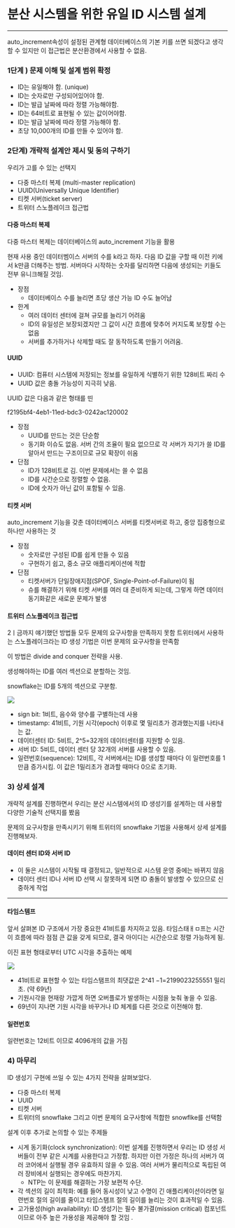 # 분산 시스템을 위한 유일 ID 시스템 설계
--- ---
auto_increment속성이 설정된 관계형 데이터베이스의 기본 키를 쓰면 되겠다고 생각할 수 있지만 이 접근법은 분산환경에서 사용할 수 없음.

### 1단계 ) 문제 이해 및 설계 범위 확정

- ID는 유일해야 함. (unique)
- ID는 숫자로만 구성되어있어야 함.
- ID는 발급 날짜에 따라 정렬 가능해야함.
- ID는 64비트로 표현될 수 있는 값이어야함.
- ID는 발급 날짜에 따라 정렬 가능해야 함.
- 초당 10,000개의 ID를 만들 수 있어야 함.

### 2단계) 개략적 설계안 제시 및 동의 구하기

우리가 고를 수 있는 선택지
- 다중 마스터 복제 (multi-master replication)
- UUID(Universally Unique Identifier)
- 티켓 서버(ticket server)
- 트위터 스노플레이크 접근법

#### 다중 마스터 복제
다중 마스터 복제는 데이터베이스의 auto_increment 기능을 활용

현재 사용 중인 데이터벰이스 서버의 수를 k라고 하자.
다음 ID 값을 구할 때 이전 키에서 k만큼 더해주는 방법.
서버마다 시작하는 숫자를 달리하면 다음에 생성되는 키들도 전부 유니크해질 것임.

- 장점
  - 데이터베이스 수를 늘리면 초당 생산 가능 ID 수도 늘어남
- 한계
  - 여러 데이터 센터에 걸쳐 규모를 늘리기 어려움
  - ID의 유일성은 보장되겠지만 그 값이 시간 흐름에 맞추어 커지도록 보장할 수는 없음
  - 서버를 추가하거나 삭제할 때도 잘 동작하도록 만들기 어려움.

#### UUID
- UUID: 컴퓨터 시스템에 저장되는 정보를 유일하게 식별하기 위한 128비트 짜리 수
- UUID 값은 충돌 가능성이 지극히 낮음.

UUID 값은 다음과 같은 형태를 띤

f2195bf4-4eb1-11ed-bdc3-0242ac120002

- 장점
  - UUID를 만드는 것은 단순함
  - 동기화 이슈도 없음. 서버 간의 조율이 필요 없으므로 각 서버가 자기가 쓸 ID를 알아서 만드는 구조이므로 규모 확장이 쉬움
- 단점
  - ID가 128비트로 김. 이번 문제에서는 쓸 수 없음
  - ID를 시간순으로 정렬할 수 없음.
  - ID에 숫자가 아닌 값이 포함될 수 있음.
  
#### 티켓 서버
auto_increment 기능을 갖춘 데이터베이스 서버를 티켓서버로 하고, 중앙 집중형으로 하나만 사용하는 것

- 장점
  - 숫자로만 구성된 ID를 쉽게 만들 수 있음
  - 구현하기 쉽고, 중소 규모 애플리케이션에 적합
- 단점
  - 티켓서버가 단일장애지점(SPOF, Single-Point-of-Failure)이 됨
  - 슈를 해결하기 위해 티켓 서버를 여러 대 준비하게 되는데, 그렇게 하면 데이터 동기화같은 새로운 문제가 발생

#### 트위터 스노플레이크 접근법
2ㅣ금까지 얘기했던 방법들 모두 문제의 요구사항을 만족하지 못함
트위터에서 사용하는 스노플레이크라는 ID 생성 기법은 이번 문제의 요구사항을 만족함

이 방법은 divide and conquer 전략을 사용.

생성해야하는 ID를 여러 섹션으로 분할하는 것임.

snowflake는 ID를 5개의 섹션으로 구분함.

<img src="images/SIH/twitter.png">

- sign bit: 1비트, 음수와 양수를 구별하는데 사용
- timestamp: 41비트, 기원 시각(epoch) 이후로 몇 밀리초가 경과했는지를 나타내는 값.
- 데이터센터 ID: 5비트, 2^5=32개의 데이터센터를 지원할 수 있음.
- 서버 ID: 5비트, 데이터 센터 당 32개의 서버를 사용할 수 있음.
- 일련번호(sequence): 12비트, 각 서버에서는 ID를 생성할 때마다 이 일련번호를 1만큼 증가시킴. 이 값은 1밀리초가 경과할 때마다 0으로 초기화.


### 3) 상세 설계
개략적 설계를 진행하면서 우리는 분산 시스템에서의 ID 생성기를 설계하는 데 사용할 다양한 기술적 선택지를 봤음

문제의 요구사항을 만족시키기 위해 트위터의 snowflake 기법을 사용해서 상세 설계를 진행해보자.

#### 데이터 센터 ID와 서버 ID
- 이 둘은 시스템이 시작될 때 결정되고, 일반적으로 시스템 운영 중에는 바뀌지 않음
- 데이터 센터 ID나 서버 ID 선택 시 잘못하게 되면 ID 충돌이 발생할 수 있으므로 신중하게 작업

--- ---
#### 타임스템프

앞서 살펴본 ID 구조에서 가장 중요한 41비트를 차지하고 있음. 타임스태ㅐㅁ프는 시간이 흐름에 따라 점점 큰 값을 갖게 되므로, 결국 아이디는 시간순으로 정렬 가능하게 됨.

이진 표현 형태로부터 UTC 시각을 추출하는 예제

<img src="images/SIH/change.png">

- 41비트로 표현할 수 있는 타임스탬프의 최댓값은 2^41 −1=2199023255551 밀리초. (약 69년)
- 기원시각을 현재랑 가깝게 하면 오버플로가 발생하는 시점을 늦춰 놓을 수 있음.
- 69년이 지나면 기원 시각을 바꾸거나 ID 체계를 다른 것으로 이전해야 함.

#### 일련번호 
일련번호는 12비트 이므로 4096개의 값을 가짐

### 4) 마무리
ID 생성기 구현에 쓰일 수 있는 4가지 전략을 살펴보았다.

- 다중 마스터 복제
- UUID
- 티켓 서버
- 트위터의 snowflake
그리고 이번 문제의 요구사항에 적합한 snowflke를 선택함

설계 이후 추가로 논의할 수 있는 주제들
- 시계 동기화(clock synchronization): 이번 설계를 진행하면서 우리는 ID 생성 서버들이 전부 같은 시계를 사용한다고 가정함. 하지만 이런 가정은 하나의 서버가 여러 코어에서 실행될 경우 유효하지 않을 수 있음. 여러 서버가 물리적으로 독립된 여러 장비에서 실행되는 경우에도 마찬가지.
  - NTP는 이 문제를 해결하는 가장 보편적 수단.
- 각 섹션의 길이 최적화: 예를 들어 동시성이 낮고 수명이 긴 애플리케이션이라면 일련번호 절의 길이를 줄이고 타임스탬프 절의 길이를 늘리는 것이 효과적일 수 있음.
- 고가용성(high availability): ID 생성기는 필수 불가결(mission critical) 컴포넌트 이므로 아주 높은 가용성을 제공해야 할 것임 .
